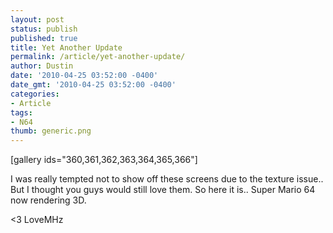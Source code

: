 ```yaml
---
layout: post
status: publish
published: true
title: Yet Another Update
permalink: /article/yet-another-update/
author: Dustin
date: '2010-04-25 03:52:00 -0400'
date_gmt: '2010-04-25 03:52:00 -0400'
categories:
- Article
tags:
- N64
thumb: generic.png
---
```

[gallery ids="360,361,362,363,364,365,366"]

I was really tempted not to show off these screens due to the texture issue..
But I thought you guys would still love them. So here it is.. Super Mario 64 now
rendering 3D.

<3 LoveMHz
